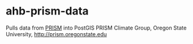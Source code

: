 # ahb-prism-data


Pulls data from [PRISM](http://www.prism.oregonstate.edu/) into PostGIS
PRISM Climate Group, Oregon State University, http://prism.oregonstate.edu
